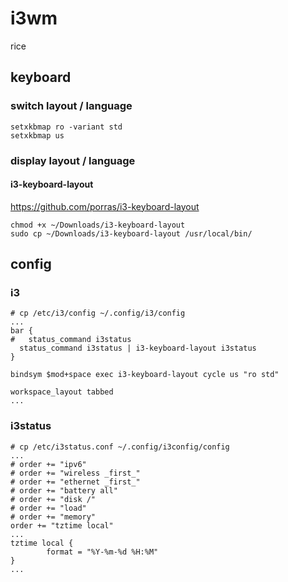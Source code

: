 # i3wm
rice

## keyboard

### switch layout / language

```shell
setxkbmap ro -variant std
setxkbmap us
```

### display layout / language

#### i3-keyboard-layout

https://github.com/porras/i3-keyboard-layout

```shell
chmod +x ~/Downloads/i3-keyboard-layout
sudo cp ~/Downloads/i3-keyboard-layout /usr/local/bin/
```


## config

### i3

```shell
# cp /etc/i3/config ~/.config/i3/config
...
bar {
#   status_command i3status
  status_command i3status | i3-keyboard-layout i3status
}

bindsym $mod+space exec i3-keyboard-layout cycle us "ro std"

workspace_layout tabbed
...
```

### i3status

```shell
# cp /etc/i3status.conf ~/.config/i3config/config
...
# order += "ipv6"
# order += "wireless _first_"
# order += "ethernet _first_"
# order += "battery all"
# order += "disk /"
# order += "load"
# order += "memory"
order += "tztime local"
...
tztime local {
        format = "%Y-%m-%d %H:%M"
}
...
```
